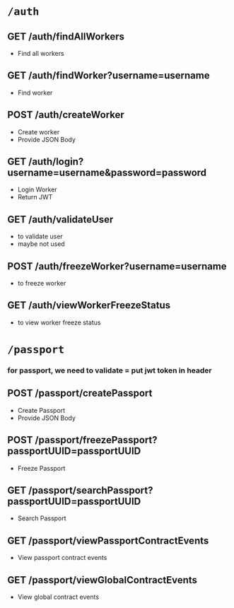 # `/auth`

## GET /auth/findAllWorkers

- Find all workers

## GET /auth/findWorker?username=username

- Find worker

## POST /auth/createWorker

- Create worker
- Provide JSON Body

## GET /auth/login?username=username&password=password

- Login Worker
- Return JWT

## GET /auth/validateUser

- to validate user
- maybe not used

## POST /auth/freezeWorker?username=username

- to freeze worker

## GET /auth/viewWorkerFreezeStatus

- to view worker freeze status

# `/passport`

### for passport, we need to validate = put jwt token in header

## POST /passport/createPassport

- Create Passport
- Provide JSON Body

## POST /passport/freezePassport?passportUUID=passportUUID

- Freeze Passport

## GET /passport/searchPassport?passportUUID=passportUUID

- Search Passport

## GET /passport/viewPassportContractEvents

- View passport contract events

## GET /passport/viewGlobalContractEvents

- View global contract events
